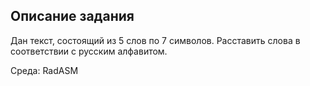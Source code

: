 ## Описание задания

Дан текст, состоящий из 5 слов по 7 символов. Расставить слова в соответствии с русским алфавитом.

Среда: RadASM
